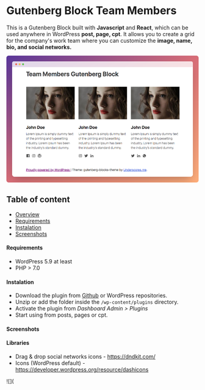 # Gutenberg Block Team Members

This is a Gutenberg Block built with **Javascript** and **React**, which can be used anywhere in WordPress **post, page, cpt**. It allows you to create a grid for the company's work team where you can customize the **image, name, bio, and social networks.**

![](https://raw.githubusercontent.com/gydoar/Gutenberg-Block-Team-Members/main/screenshots/screenshot.png)

## Table of content

- [Overview][#Overview]
- [Requirements][#Requirements]
- [Instalation][#Instalation]
- [Screenshots][#Screenshots]



#### Requirements

- WordPress 5.9 at least
- PHP > 7.0

#### Instalation
- Download the plugin from [Github](https://github.com/gydoar/Gutenberg-Block-Team-Members/archive/refs/heads/main.zip "Github") or WordPress repositories.
- Unzip or add the folder inside the `/wp-content/plugins` directory.
- Activate the plugin from *Dashboard Admin > Plugins*
- Start using from posts, pages or cpt.

#### Screenshots


#### Libraries
-  Drag & drop social networks icons - https://dndkit.com/
- Icons (WordPress default) - https://developer.wordpress.org/resource/dashicons

[#Overview]: #Overview
[#Requirements]: #Requirements "Requirements"
[#Instalation]: #Instalation "Instalation"
[#Screenshots]: #Screenshots "Screenshots"




![](